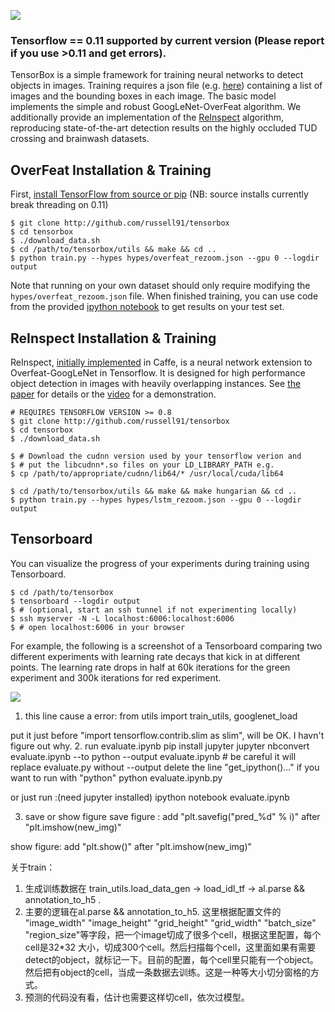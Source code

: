 <img src=http://russellsstewart.com/s/tensorbox/tensorbox_output.jpg></img>

### Tensorflow == 0.11 supported by current version (Please report if you use >0.11 and get errors).

TensorBox is a simple framework for training neural networks to detect objects in images. 
Training requires a json file (e.g. [here](http://russellsstewart.com/s/tensorbox/test_boxes.json))
containing a list of images and the bounding boxes in each image.
The basic model implements the simple and robust GoogLeNet-OverFeat algorithm. We additionally provide an implementation of the 
[ReInspect](https://github.com/Russell91/ReInspect/)
algorithm, reproducing state-of-the-art detection results on the highly occluded TUD crossing and brainwash datasets.

## OverFeat Installation & Training
First, [install TensorFlow from source or pip](https://www.tensorflow.org/versions/r0.7/get_started/os_setup.html#pip-installation) (NB: source installs currently break threading on 0.11)
    
    $ git clone http://github.com/russell91/tensorbox
    $ cd tensorbox
    $ ./download_data.sh
    $ cd /path/to/tensorbox/utils && make && cd ..
    $ python train.py --hypes hypes/overfeat_rezoom.json --gpu 0 --logdir output

Note that running on your own dataset should only require modifying the `hypes/overfeat_rezoom.json` file. 
When finished training, you can use code from the provided 
[ipython notebook](https://github.com/Russell91/tensorbox/blob/master/evaluate.ipynb)
to get results on your test set.

## ReInspect Installation & Training

ReInspect, [initially implemented](https://github.com/Russell91/ReInspect) in Caffe,
is a neural network extension to Overfeat-GoogLeNet in Tensorflow.
It is designed for high performance object detection in images with heavily overlapping instances.
See <a href="http://arxiv.org/abs/1506.04878" target="_blank">the paper</a> for details or the <a href="https://www.youtube.com/watch?v=QeWl0h3kQ24" target="_blank">video</a> for a demonstration.

    # REQUIRES TENSORFLOW VERSION >= 0.8
    $ git clone http://github.com/russell91/tensorbox
    $ cd tensorbox
    $ ./download_data.sh
    
    $ # Download the cudnn version used by your tensorflow verion and 
    $ # put the libcudnn*.so files on your LD_LIBRARY_PATH e.g.
    $ cp /path/to/appropriate/cudnn/lib64/* /usr/local/cuda/lib64

    $ cd /path/to/tensorbox/utils && make && make hungarian && cd ..
    $ python train.py --hypes hypes/lstm_rezoom.json --gpu 0 --logdir output

## Tensorboard

You can visualize the progress of your experiments during training using Tensorboard.

    $ cd /path/to/tensorbox
    $ tensorboard --logdir output
    $ # (optional, start an ssh tunnel if not experimenting locally)
    $ ssh myserver -N -L localhost:6006:localhost:6006
    $ # open localhost:6006 in your browser
    
For example, the following is a screenshot of a Tensorboard comparing two different experiments with learning rate decays that kick in at different points. The learning rate drops in half at 60k iterations for the green experiment and 300k iterations for red experiment.
    
<img src=http://russellsstewart.com/s/tensorbox/tensorboard_loss.png></img>

1. this line cause a error:
  from utils import train_utils, googlenet_load

  put it  just before "import tensorflow.contrib.slim as slim", will be OK. I havn't figure out why.
2.  run evaluate.ipynb
  pip install jupyter
  jupyter nbconvert evaluate.ipynb --to python --output evaluate.ipynb # be careful it will replace evaluate.py without --output
  delete the line "get_ipython()..." if you want to run with "python"
  python evaluate.ipynb.py

  or just run :(need jupyter installed)
  ipython notebook evaluate.ipynb
  
3. save or show figure
  save figure : 
  add "plt.savefig("pred_%d" % i)" after "plt.imshow(new_img)"

  show figure:
  add "plt.show()" after "plt.imshow(new_img)"
  

关于train：
1. 生成训练数据在 train_utils.load_data_gen -> load_idl_tf -> al.parse && annotation_to_h5 .
2. 主要的逻辑在al.parse && annotation_to_h5. 这里根据配置文件的    "image_width" "image_height" "grid_height" "grid_width" "batch_size" "region_size"等字段，把一个image切成了很多个cell，根据这里配置，每个cell是32*32 大小，切成300个cell。然后扫描每个cell，这里面如果有需要detect的object，就标记一下。目前的配置，每个cell里只能有一个object。然后把有object的cell，当成一条数据去训练。这是一种等大小切分窗格的方式。
3. 预测的代码没有看，估计也需要这样切cell，依次过模型。



